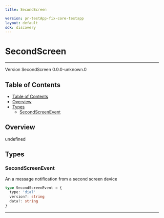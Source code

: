 ```yaml
---
title: SecondScreen

version: pr-testApp-fix-core-testapp
layout: default
sdk: discovery
---
```


# SecondScreen

---

Version SecondScreen 0.0.0-unknown.0

## Table of Contents

- [Table of Contents](#table-of-contents)
- [Overview](#overview)
- [Types](#types)
  - [SecondScreenEvent](#secondscreenevent)

## Overview

undefined

## Types

### SecondScreenEvent

An a message notification from a second screen device

```typescript
type SecondScreenEvent = {
  type: 'dial'
  version?: string
  data?: string
}
```

---
